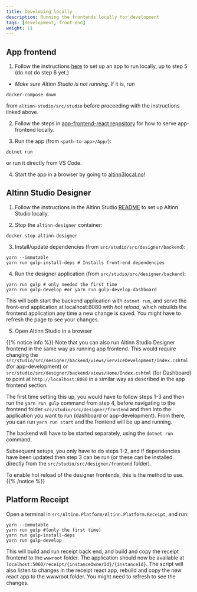 ```yaml
---
title: Developing locally
description: Running the frontends locally for development
tags: [development, front-end]
weight: 11
---
```


## App frontend
1. Follow the instructions [here](https://github.com/Altinn/altinn-studio/blob/master/LOCALAPP.md) to set up an app to run locally, up to step 5 (do not do step 6 yet.)
  - _Make sure Altinn Studio is not running_. If it is, run
  ```
  docker-compose down
  ```
  from `altinn-studio/src/studio` before proceeding with the instructions linked above.

2. Follow the steps in [app-frontend-react repository](https://github.com/Altinn/app-frontend-react#developing-app-frontend) for how to serve app-frontend locally.

3. Run the app (from `<path-to-app>/App/`):
```
dotnet run
```
or run it directly from VS Code.

4. Start the app in a browser by going to [altinn3local.no](http://altinn3local.no)!

## Altinn Studio Designer
1. Follow the instructions in the Altinn Studio [README](https://github.com/Altinn/altinn-studio/blob/master/src/studio/README.md) to set up Altinn Studio locally.

2. Stop the `altinn-designer` container: 
```
docker stop altinn-designer
```

3. Install/update dependencies (from `src/studio/src/designer/backend`):
```
yarn --immutable
yarn run gulp-install-deps # Installs front-end dependencies
```

4. Run the designer application (from `src/studio/src/designer/backend`):
```
yarn run gulp # only needed the first time
yarn run gulp-develop #or yarn run gulp-develop-dashboard
```
This will both start the backend application with `dotnet run`, and serve the front-end application at localhost:8080 with _hot reload_, which rebuilds the frontend application any time a new change is saved. You might have to refresh the page to see your changes.

5. Open Altinn Studio in a browser

{{% notice info %}}
Note that you can also run Altinn Studio Designer frontend in the same way as running app frontend. This would require changing the 
`src/studio/src/designer/backend/views/ServiceDevelopment/Index.cshtml` (for app-development) or `src/studio/src/designer/backend/views/Home/Index.cshtml` 
(for Dashboard) to point at `http://localhost:8080` in a similar way as described in the app frontend section.

The first time setting this up, you would have to follow steps 1-3 and then run the `yarn run gulp` command from step 4, before navigating to the frontend folder
`src/studio/src/designer/frontend` and then into the application you want to run (dashboard or app-development). From there, 
you can run `yarn run start` and the frontend will be up and running. 

The backend will have to be started separately, using the `dotnet run` command.

Subsequent setups, you only have to do steps 1-2, and if dependencies have been updated then step 3 can be run (or these can be installed
directly from the `src/studio/src/designer/frontend` folder).

To enable hot reload of the designer frontends, this is the method to use.
{{% /notice %}}

## Platform Receipt
Open a terminal in `src/Altinn.Platform/Altinn.Platform.Receipt`, and run:
```
yarn --immutable
yarn run gulp #(only the first time)
yarn run gulp-install-deps
yarn run gulp-develop
```
This will build and run receipt back end, and build and copy the receipt frontend to the `wwwroot` folder. The application should now be available at `localhost:5060/receipt/{instanceOwnerId}/{instanceId}`. The script will also listen to changes in the receipt react app, rebuild and copy the new react app to the wwwroot folder. You might need to refresh to see the changes.
